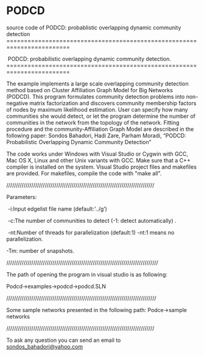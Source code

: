 # PODCD
source code of PODCD: probablistic overlapping dynamic community detection
‎========================================================================‎

‎    PODCD: probabilistic overlapping dynamic community detection.‎
‎========================================================================‎

The example implements a large scale overlapping community detection method based on Cluster ‎Affiliation Graph Model for Big Networks (PODCD).‎
This program formulates community detection problems into non-negative matrix factorization and ‎discovers community membership factors of nodes by maximum likelihood estimation. User can ‎specify how many communities she would detect, or let the program determine the number of ‎communities in the network from the topology of the network.‎
Fitting procedure and the community-Affiliation Graph Model are described in the following paper:‎
Sondos Bahadori, Hadi Zare, Parham Moradi, “PODCD: Probabilistic Overlapping Dynamic Community ‎Detection”‎

The code works under Windows with Visual Studio or Cygwin with GCC, Mac OS X, Linux and other ‎Unix variants with GCC. Make sure that a C++ compiler is installed on the system. Visual Studio project ‎files and makefiles are provided. For makefiles, compile the code with
‎"make all".‎

‎/////////////////////////////////////////////////////////////////////////////‎

Parameters:‎

‎   -i:Input edgelist file name (default:'../g’)‎

‎   -c:The number of communities to detect (-1: detect automatically) .‎

‎      -nt:Number of threads for parallelization (default:1) -nt:1 means no parallelization.‎

‎-Tm: number of snapshots.‎

‎///////////////////////////////////////////////////////////////////////////////‎


The path of opening the program in visual studio is as following:‎

Podcd->examples->podcd->podcd.SLN‎

‎//////////////////////////////////////////////////////////////////////////////‎


Some sample networks presented in the following path:‎
Podce->sample networks‎

‎/////////////////////////////////////////////////////////////////////////////‎

To ask any question you can send an email to sondos_bahadori@yahoo.com


